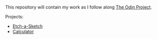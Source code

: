 This repository will contain my work as I follow along 
[The Odin Project](https://www.theodinproject.com/home).

Projects:
* [Etch-a-Sketch](https://karob121.github.io/top/foundations/project_etch_a_sketch/)
* [Calculator](https://karob121.github.io/top/foundations/project_calculator/)